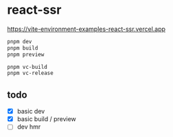 # react-ssr

https://vite-environment-examples-react-ssr.vercel.app

```sh
pnpm dev
pnpm build
pnpm preview

pnpm vc-build
pnpm vc-release
```

## todo

- [x] basic dev
- [x] basic build / preview
- [ ] dev hmr
